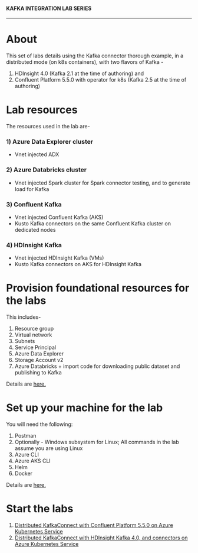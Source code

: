 #### KAFKA INTEGRATION LAB SERIES

<hr>

# About

This set of labs details using the Kafka connector thorough example, in a distributed mode (on k8s containers), with two flavors of Kafka - <br>
1. HDInsight 4.0 (Kafka 2.1 at the time of authoring) and<br>
2. Confluent Platform 5.5.0 with operator for k8s (Kafka 2.5 at the time of authoring)

# Lab resources

The resources used in the lab are-
### 1) Azure Data Explorer cluster
- Vnet injected ADX

### 2) Azure Databricks cluster
- Vnet injected Spark cluster for Spark connector testing, and to generate load for Kafka

### 3) Confluent Kafka
- Vnet injected Confluent Kafka (AKS)
- Kusto Kafka connectors on the same Confluent Kafka cluster on dedicated nodes

### 4) HDInsight Kafka
- Vnet injected HDInsight Kafka (VMs)
- Kusto Kafka connectors on AKS for HDInsight Kafka

# Provision foundational resources for the labs 

This includes-
1.  Resource group
2.  Virtual network
3.  Subnets
4.  Service Principal
5.  Azure Data Explorer
6.  Storage Account v2
7.  Azure Databricks + import code for downloading public dataset and publishing to Kafka

Details are [here.](common/README.md)

# Set up your machine for the lab
You will need the following:
1. Postman
2. Optionally - Windows subsystem for Linux; All commands in the lab assume you are using Linux
3. Azure CLI
4. Azure AKS CLI
5. Helm
6. Docker

Details are [here.](common/conf-dev-machine.md)

# Start the labs

1.  [Distributed KafkaConnect with Confluent Platform 5.5.0 on Azure Kubernetes Service](confluent-kafka/README.md)
2.  [Distributed KafkaConnect with HDInsight Kafka 4.0, and connectors on Azure Kubernetes Service](hdinsight-kafka/README.md)
